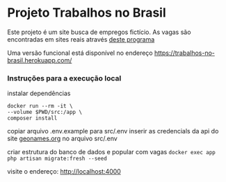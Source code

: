 # Projeto Trabalhos no Brasil

Este projeto é um site busca de empregos fictício. As vagas são encontradas em
sites reais através [deste programa](https://github.com/AlexandreAguido/scrapperEmpregos)

Uma versão funcional está disponível no endereço https://trabalhos-no-brasil.herokuapp.com/

### Instruções para a execução local

instalar dependências

```
docker run --rm -it \
--volume $PWD/src:/app \
composer install
```

copiar arquivo .env.example para src/.env
inserir as credencials da api do site [geonames.org](https://geonames.org) no arquivo src/.env

criar estrutura do banco de dados e popular com vagas
` docker exec app php artisan migrate:fresh --seed `

visite o endereço: [http://localhost:4000](http://localhost:4000)